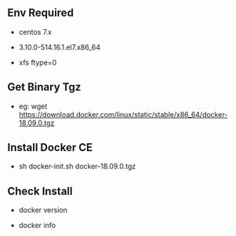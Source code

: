 ## Env Required

- centos 7.x

- 3.10.0-514.16.1.el7.x86_64

-  xfs ftype=0 

## Get Binary Tgz

- eg: wget https://download.docker.com/linux/static/stable/x86_64/docker-18.09.0.tgz

## Install Docker CE 

- sh docker-init.sh docker-18.09.0.tgz

## Check Install

- docker  version 

- docker  info
